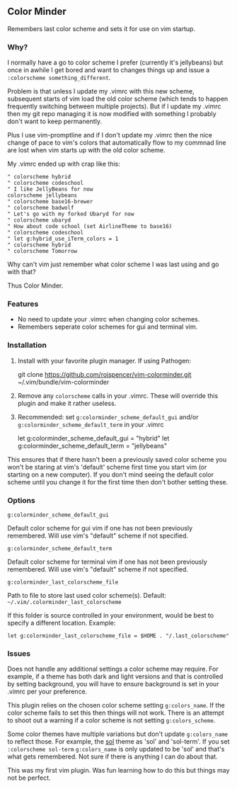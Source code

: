 ## Color Minder

Remembers last color scheme and sets it for use on vim startup.

### Why?

I normally have a go to color scheme I prefer (currently it's jellybeans) but once in awhile I get bored and want to changes things up and issue a `:colorscheme something_different`.

Problem is that unless I update my .vimrc with this new scheme, subsequent starts of vim load the old color scheme (which tends to happen frequently switching between multiple projects).  But if I update my .vimrc then my git repo managing it is now modified with something I probably don't want to keep permanently.

Plus I use vim-promptline and if I don't update my .vimrc then the nice change of pace to vim's colors that automatically flow to my commnad line are lost when vim starts up with the old color scheme.

My .vimrc ended up with crap like this:

    " colorscheme hybrid
    " colorscheme codeschool
    " I like JellyBeans for now
    colorscheme jellybeans
    " colorscheme base16-brewer
    " colorscheme badwolf
    " Let's go with my forked Ubaryd for now
    " colorscheme ubaryd
    " How about code school (set AirlineTheme to base16)
    " colorscheme codeschool
    " let g:hybrid_use_iTerm_colors = 1
    " colorscheme hybrid
    " colorscheme Tomorrow

Why can't vim just remember what color scheme I was last using and go with that?

Thus Color Minder.

### Features

* No need to update your .vimrc when changing color schemes.
* Remembers seperate color schemes for gui and terminal vim.

### Installation

1) Install with your favorite plugin manager.  If using Pathogen:

    git clone https://github.com/rojspencer/vim-colorminder.git ~/.vim/bundle/vim-colorminder

2) Remove any `colorscheme` calls in your .vimrc.  These will override this plugin and make it rather useless.

3) Recommended: set `g:colorminder_scheme_default_gui` and/or `g:colorminder_scheme_default_term` in your .vimrc

    let g:colorminder_scheme_default_gui = "hybrid"
    let g:colorminder_scheme_default_term = "jellybeans"

This ensures that if there hasn't been a previously saved color scheme you won't be staring at vim's 'default' scheme first time you start vim (or starting on a new computer).  If you don't mind seeing the default color scheme until you change it for the first time then don't bother setting these.

### Options

`g:colorminder_scheme_default_gui`

  Default color scheme for gui vim if one has not been previously remembered.
  Will use vim's "default" scheme if not specified.

`g:colorminder_scheme_default_term`

  Default color scheme for terminal vim if one has not been previously remembered.
  Will use vim's "default" scheme if not specified.

`g:colorminder_last_colorscheme_file`

  Path to file to store last used color scheme(s).
  Default: `~/.vim/.colorminder_last_colorscheme`

  If this folder is source controlled in your environment, would be best to specify a different location.
  Example:

    let g:colorminder_last_colorscheme_file = $HOME . "/.last_colorscheme"


### Issues

Does not handle any additional settings a color scheme may require.  For example, if a theme has both dark and light versions and that is controlled by
setting background, you will have to ensure background is set in your .vimrc per your preference.

This plugin relies on the chosen color scheme setting `g:colors_name`.  If the color scheme fails to set this then things will not work.  There is an
attempt to shoot out a warning if a color scheme is not setting `g:colors_scheme`.

Some color themes have multiple variations but don't update `g:colors_name` to reflect those.  For example, the [sol](https://github.com/Pychimp/vim-sol.git) theme as 'sol' and 'sol-term'.  If you set `:colorscheme sol-term` `g:colors_name` is only updated to be 'sol' and that's what gets remembered.  Not sure if there is anything I can do about that.

This was my first vim plugin.  Was fun learning how to do this but things may not be perfect.
